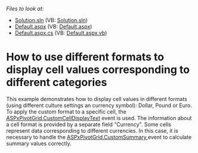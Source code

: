 <!-- default file list -->
*Files to look at*:

* [Solution.sln](./CS/Solution.sln) (VB: [Solution.sln](./VB/Solution.sln))
* [Default.aspx](./CS/WebSite/Default.aspx) (VB: [Default.aspx](./VB/WebSite/Default.aspx))
* [Default.aspx.cs](./CS/WebSite/Default.aspx.cs) (VB: [Default.aspx.vb](./VB/WebSite/Default.aspx.vb))
<!-- default file list end -->
# How to use different formats to display cell values corresponding to different categories


<p>This example demonstrates how to display cell values in different formats (using different culture settings an currency symbol): Dollar, Pound or Euro. To apply the custom format to a specific cell, the <a href="http://documentation.devexpress.com/#AspNet/DevExpressWebASPxPivotGridASPxPivotGrid_CustomCellDisplayTexttopic"><u>ASPxPivotGrid.CustomCellDisplayText</u></a> event is used. The information about a cell format is provided by a separate field "Currency". Some cells represent data corresponding to different currencies. In this case, it is necessary to handle the <a href="http://documentation.devexpress.com/#AspNet/DevExpressWebASPxPivotGridASPxPivotGrid_CustomSummarytopic"><u>ASPxPivotGrid.CustomSummary </u></a>event to calculate summary values correctly.</p>

<br/>


